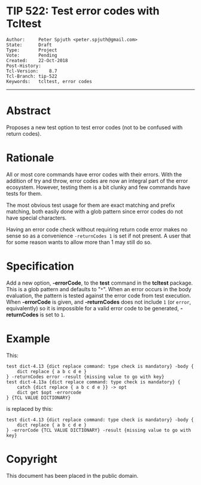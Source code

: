 # TIP 522: Test error codes with Tcltest
	Author:		Peter Spjuth <peter.spjuth@gmail.com>
	State:		Draft
	Type:		Project
	Vote:		Pending
	Created:	22-Oct-2018
	Post-History:
	Tcl-Version:	8.7
	Tcl-Branch:	tip-522
	Keywords:	tcltest, error codes
-----

# Abstract

Proposes a new test option to test error codes (not to be confused with
return codes).

# Rationale

All or most core commands have error codes with their errors.
With the addition of try and throw, error codes are now an integral part
of the error ecosystem.
However, testing them is a bit clunky and few commands have tests for them.

The most obvious test usage for them are exact matching and prefix matching,
both easily done with a glob pattern since error codes do not have special
characters.

Having an error code check without requiring return code error makes no sense
so as a convenience `-returnCodes 1` is set if not present. A user that for some
reason wants to allow more than 1 may still do so.

# Specification

Add a new option, **-errorCode**, to the **test** command in the
**tcltest** package.
This is a glob pattern and defaults to "`*`".
When an error occurs in the body evaluation, the pattern is tested
against the error code from test execution.
When **-errorCode** is given, and **-returnCodes** does not include
`1` (or `error`, equivalently) so it is impossible for a valid error
code to be generated, **-returnCodes** is set to `1`.

# Example

This:

	test dict-4.13 {dict replace command: type check is mandatory} -body {
	    dict replace { a b c d e }
	} -returnCodes error -result {missing value to go with key}
	test dict-4.13a {dict replace command: type check is mandatory} {
	    catch {dict replace { a b c d e }} -> opt
	    dict get $opt -errorcode
	} {TCL VALUE DICTIONARY}

is replaced by this:

	test dict-4.13 {dict replace command: type check is mandatory} -body {
	    dict replace { a b c d e }
	} -errorCode {TCL VALUE DICTIONARY} -result {missing value to go with key}

# Copyright

This document has been placed in the public domain.
